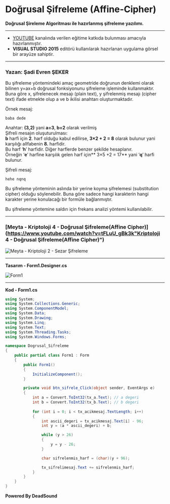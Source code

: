 # Doğrusal Şifreleme (Affine-Cipher)
**Doğrusal Şireleme Algoritması ile hazırlanmış şifreleme yazılımı.**

------------



- [YOUTUBE](https://www.youtube.com/channel/UCltJlvbcFATfBm0qHttpZNg?view_as=subscriber "YOUTUBE") kanalında verilen eğitime katkıda bulunması amacıyla hazırlanmıştır.
- **VISUAL STUDIO 2015** editörü kullanılarak hazırlanan uygulama görsel bir arayüze sahiptir.


------------



### Yazan: Şadi Evren ŞEKER


Bu şifreleme yöntemindeki amaç geometride doğrunun denklemi olarak bilinen y=ax+b doğrusal fonksiyonunu şifreleme işleminde kullanmaktır. Buna göre x, şifrelenecek mesajı (plain text), y şifrelenmiş mesajı (cipher text) ifade etmekte olup a ve b ikilisi anahtarı oluşturmaktadır.

Örnek mesaj:

    baba dede

Anahtar: **(3,2)** yani **a=3**, **b=2** olarak verilmiş<br>
Şifreli mesajın oluşuturulması: <br>
**b** harfi için **2**. harf olduğu kabul edilirse,
**3×2 + 2 = 8** olarak bulunur yani karşılığı allfabenin **8.** harfidir. <br>
Bu harf ‘**h**’ harfidir. Diğer harflerde benzer şekilde hesaplanır. <br>
Örneğin ‘**e**’ harfine karşılık gelen harf için** 3×5 +2 = 17** yani ‘**q**’ harfi bulunur. <br>

Şifreli mesaj:

    hehe nqnq

Bu şifreleme yönteminin aslında bir yerine koyma şifrelemesi (substitution cipher) olduğu söylenebilir. Buna göre sadece hangi karakterin hangi karakter yerine konulacağı bir formüle bağlanmıştır.

Bu şifreleme yöntemine saldırı için frekans analizi yöntemi kullanılabilir.


------------
### [Meyta - Kriptoloji 4 - Doğrusal Şifreleme(Affine Cipher)](https://www.youtube.com/watch?v=tFLuU_gBk3k"Kriptoloji 4 - Doğrusal Şifreleme(Affine Cipher)")
![Meyta - Kriptoloji 2 - Sezar Şifreleme](https://github.com/serdaraltin/Affine-Cipher/blob/master/Dogrusal%20Sifreleme/bin/Debug/On%20Izleme.jpg)

------------

**Tasarım - Form1.Designer.cs**

![Form1](https://github.com/serdaraltin/Affine-Cipher/blob/master/Dogrusal%20Sifreleme/bin/Debug/ScreenShot.PNG)

------------



**Kod - Form1.cs**

```csharp
using System;
using System.Collections.Generic;
using System.ComponentModel;
using System.Data;
using System.Drawing;
using System.Linq;
using System.Text;
using System.Threading.Tasks;
using System.Windows.Forms;

namespace Dogrusal_Sifreleme
{
    public partial class Form1 : Form
    {
        public Form1()
        {
            InitializeComponent();
        }

        private void btn_sifrele_Click(object sender, EventArgs e)
        {
            int a = Convert.ToInt32(tx_a.Text); // a degeri
            int b = Convert.ToInt32(tx_b.Text); // b degeri
            
            for (int i = 0; i < tx_acikmesaj.TextLength; i++)
            {
                int ascii_degeri = tx_acikmesaj.Text[i] - 96;
                int y = (a * ascii_degeri) + b;

                while (y > 26)
                {
                    y = y - 26;
                }

                char sifrelenmis_harf = (char)(y + 96);

                tx_sifrelimesaj.Text += sifrelenmis_harf;
            }
        }
    }
}
```

**Powered By DeadSound**
